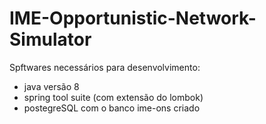 # IME-Opportunistic-Network-Simulator

Spftwares necessários para desenvolvimento:
- java versão 8
- spring tool suite (com extensão do lombok) 
- postegreSQL com o banco ime-ons criado
